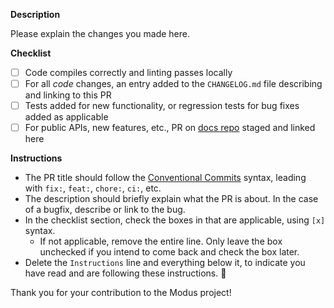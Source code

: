 **Description**

Please explain the changes you made here.

**Checklist**

- [ ] Code compiles correctly and linting passes locally
- [ ] For all _code_ changes, an entry added to the `CHANGELOG.md` file describing and linking to this PR
- [ ] Tests added for new functionality, or regression tests for bug fixes added as applicable
- [ ] For public APIs, new features, etc., PR on [docs repo](https://github.com/hypermodeinc/docs) staged and linked here

**Instructions**

- The PR title should follow the [Conventional Commits](https://www.conventionalcommits.org/) syntax, leading with `fix:`, `feat:`, `chore:`, `ci:`, etc.
- The description should briefly explain what the PR is about.  In the case of a bugfix, describe or link to the bug.
- In the checklist section, check the boxes in that are applicable, using `[x]` syntax.
  - If not applicable, remove the entire line.  Only leave the box unchecked if you intend to come back and check the box later.
- Delete the `Instructions` line and everything below it, to indicate you have read and are following these instructions. 🙂

Thank you for your contribution to the Modus project!
